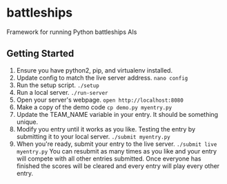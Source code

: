 battleships
===========

Framework for running Python battleships AIs


Getting Started
---------------

1. Ensure you have python2, pip, and virtualenv installed.
2. Update config to match the live server address.
```nano config```
3. Run the setup script.
```./setup```
4. Run a local server.
```./run-server```
5. Open your server's webpage.
```open http://localhost:8080```
6. Make a copy of the demo code
```cp demo.py myentry.py```
7. Update the TEAM_NAME variable in your entry. It should be something unique.
8. Modify you entry until it works as you like. Testing the entry by submitting it to your local server.
```./submit myentry.py```
9. When you're ready, submit your entry to the live server.
```./submit live myentry.py```
You can resubmit as many times as you like and your entry will compete with all other entries submitted. Once everyone has finished the scores will be cleared and every entry will play every other entry.